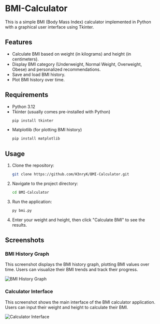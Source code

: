 # BMI-Calculator
This is a simple BMI (Body Mass Index) calculator implemented in Python with a graphical user interface using Tkinter.

## Features
- Calculate BMI based on weight (in kilograms) and height (in centimeters).
- Display BMI category (Underweight, Normal Weight, Overweight, Obese) and personalized recommendations.
- Save and load BMI history.
- Plot BMI history over time.

## Requirements
- Python 3.12
- Tkinter (usually comes pre-installed with Python)
  ```bash
  pip install tkinter
- Matplotlib (for plotting BMI history)
  ```bash
  pip install matplotlib

## Usage
1. Clone the repository:
   ```bash
   git clone https://github.com/H3nryK/BMI-Calculator.git
2. Navigate to the project directory:
   ```bash
   cd BMI-Calculator
3. Run the application:
   ```bash
   py bmi.py
4. Enter your weight and height, then click "Calculate BMI" to see the results.

## Screenshots

### BMI History Graph
This screenshot displays the BMI history graph, plotting BMI values over time. Users can visualize their BMI trends and track their progress.

![BMI History Graph](graph.png)

### Calculator Interface
This screenshot shows the main interface of the BMI calculator application. Users can input their weight and height to calculate their BMI.

![Calculator Interface](calc.png)


